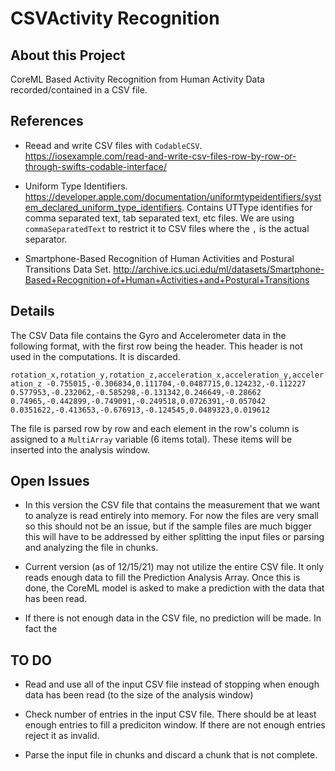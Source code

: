 #  CSVActivity Recognition

## About this Project

CoreML Based Activity Recognition from Human Activity Data recorded/contained in a CSV file. 

## References

* Reead and write CSV files with `CodableCSV`. https://iosexample.com/read-and-write-csv-files-row-by-row-or-through-swifts-codable-interface/

* Uniform Type Identifiers.  https://developer.apple.com/documentation/uniformtypeidentifiers/system_declared_uniform_type_identifiers. Contains UTType identifies for comma separated text, tab separated text, etc files.  We are using `commaSeparatedText` to restrict it to CSV files where the `,` is the actual separator.

* Smartphone-Based Recognition of Human Activities and Postural Transitions Data Set. http://archive.ics.uci.edu/ml/datasets/Smartphone-Based+Recognition+of+Human+Activities+and+Postural+Transitions 

## Details

The CSV Data file contains the Gyro and Accelerometer data in the following format, with the first row being the header. This header is not used in the computations. It is discarded.

`rotation_x,rotation_y,rotation_z,acceleration_x,acceleration_y,acceleration_z
-0.755015,-0.306834,0.111704,-0.0487715,0.124232,-0.112227
0.577953,-0.232062,-0.585298,-0.131342,0.246649,-0.28662
0.74965,-0.442899,-0.749091,-0.249518,0.0726391,-0.057042
0.0351622,-0.413653,-0.676913,-0.124545,0.0489323,0.019612`

The file is parsed row by row and each element in the row's column is assigned to a `MultiArray` variable (6 items total).  These items will be inserted into the analysis window.

## Open Issues

* In this version the CSV file that contains the measurement that we want to analyze is read entirely into memory.  For now the files are very small so this should not be an issue, but if the sample files are much bigger this will have to be addressed by either splitting the input files or parsing and analyzing the file in chunks.

* Current version (as of 12/15/21) may not utilize the entire CSV file. It only reads enough data to fill the Prediction Analysis Array.  Once this is done, the CoreML model is asked to make a prediction with the data that has been read.

* If there is not enough data in the CSV file, no prediction will be made.  In fact the 


## TO DO

* Read and use all of the input CSV file instead of stopping when enough data has been read (to the size of the analysis window)

* Check number of entries in the input CSV file. There should be at least enough entries to fill a prediciton window. If there are not enough entries reject it as invalid.

* Parse the input file in chunks and discard a chunk that is not complete. 






